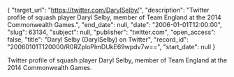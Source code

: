 {
  "target_url": "https://twitter.com/DarylSelby/", 
  "description": "Twitter profile of squash player Daryl Selby, member of Team England at the 2014 Commonwealth Games.", 
  "end_date": null, 
  "date": "2006-01-01T12:00:00", 
  "slug": 63134, 
  "subject": null, 
  "publisher": "twitter.com", 
  "open_access": false, 
  "title": "Daryl Selby (DarylSelby) on Twitter", 
  "record_id": "20060101T120000/R0RZploPImDUkE69wpdv7w==", 
  "start_date": null
}

Twitter profile of squash player Daryl Selby, member of Team England at the 2014 Commonwealth Games.